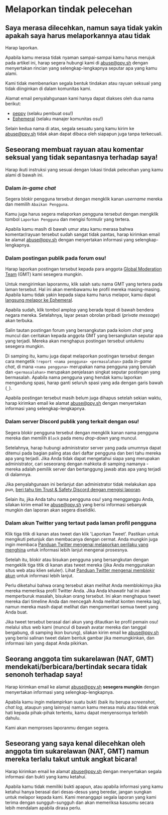 # Melaporkan tindak pelecehan

## Saya merasa dilecehkan, namun saya tidak yakin apakah saya harus melaporkannya atau tidak

Harap laporkan.

Apabila kamu merasa tidak nyaman sampai-sampai kamu harus merujuk pada artikel ini, harap segera hubungi kami di [abuse@ppy.sh](mailto:abuse@ppy.sh) dengan menyertakan rincian yang selengkap-lengkapnya seputar apa yang kamu alami.

Kami tidak membenarkan segala bentuk tindakan atau rayuan seksual yang tidak diinginkan di dalam komunitas kami.

Alamat email penyalahgunaan kami hanya dapat diakses oleh dua nama berikut:

- [peppy](https://osu.ppy.sh/users/2) (selaku pembuat osu!)
- [Ephemeral](https://osu.ppy.sh/users/102335) (selaku manajer komunitas osu!)

Selain kedua nama di atas, segala sesuatu yang kamu kirim ke [abuse@ppy.sh](mailto:abuse@ppy.sh) tidak akan dapat dibaca oleh siapapun juga tanpa terkecuali.

## Seseorang membuat rayuan atau komentar seksual yang tidak sepantasnya terhadap saya!

Harap ikuti instruksi yang sesuai dengan lokasi tindak pelecehan yang kamu alami di bawah ini.

### Dalam *in-game chat*

Segera blokir pengguna tersebut dengan mengklik kanan *username* mereka dan memilih `Abaikan Pengguna`.

Kamu juga harus segera melaporkan pengguna tersebut dengan mengklik tombol `Laporkan Pengguna` dan mengisi formulir yang tertera.

Apabila kamu masih di bawah umur atau kamu merasa bahwa komentar/rayuan tersebut sudah sangat tidak pantas, harap kirimkan email ke alamat [abuse@ppy.sh](mailto:abuse@ppy.sh) dengan menyertakan informasi yang selengkap-lengkapnya.

### Dalam postingan publik pada forum osu!

Harap laporkan postingan tersebut kepada para anggota [Global Moderation Team](/wiki/People/The_Team/Global_Moderation_Team) (GMT) kami sesegera mungkin.

Untuk mengirimkan laporanmu, klik salah satu nama GMT yang tertera pada laman tersebut. Hal ini akan membawamu ke profil mereka masing-masing. Apabila kamu tidak yakin kepada siapa kamu harus melapor, kamu dapat [langsung melapor ke Ephemeral](https://osu.ppy.sh/users/102335).

Apabila sudah, klik tombol amplop yang berada tepat di bawah bendera negara mereka. Setelahnya, layar pesan obrolan pribadi (*private message*) akan terbuka.

Salin tautan postingan forum yang bersangkutan pada kolom *chat* yang muncul dan ceritakan kepada anggota GMT yang bersangkutan seputar apa yang terjadi. Mereka akan menghapus postingan tersebut untukmu sesegera mungkin.

Di samping itu, kamu juga dapat melaporkan postingan tersebut dengan cara mengetik `!report <nama pengguna> <permasalahan>` pada *in-game chat*, di mana `<nama pengguna>` merupakan nama pengguna yang berulah dan `<permasalahan>` merupakan penjelasan singkat seputar postingan yang bermasalah. Apabila nama pengguna yang hendak kamu laporkan mengandung spasi, harap ganti seluruh spasi yang ada dengan garis bawah (`_`).

Apabila postingan tersebut masih belum juga dihapus setelah sekian waktu, harap kirimkan email ke alamat [abuse@ppy.sh](mailto:abuse@ppy.sh) dengan menyertakan informasi yang selengkap-lengkapnya.

### Dalam server Discord publik yang terkait dengan osu!

Segera blokir pengguna tersebut dengan mengklik kanan nama pengguna mereka dan memilih `Block` pada menu *drop-down* yang muncul.

Setelahnya, harap hubungi administrator server yang pada umumnya dapat ditemui pada bagian paling atas dari daftar pengguna dan beri tahu mereka apa yang terjadi. Jika Anda tidak dapat mengetahui siapa yang merupakan administrator, cari seseorang dengan mahkota di samping namanya - mereka adalah pemilik server dan bertanggung jawab atas apa yang terjadi di dalamnya.

Jika penyalahgunaan ini berlanjut dan administrator tidak melakukan apa pun, [beri tahu tim Trust & Safety Discord dengan mengisi laporan](https://dis.gd/request).

Selain itu, jika Anda tahu nama pengguna osu! yang mengganggu Anda, silakan kirim email ke [abuse@ppy.sh](mailto:abuse@ppy.sh) yang berisi informasi sebanyak mungkin dan laporan akan segera diselidiki.

### Dalam akun Twitter yang tertaut pada laman profil pengguna

Klik tiga titik di kanan atas tweet dan klik 'Laporkan Tweet'. Pastikan untuk mengikuti petunjuk dan membacanya dengan cermat. Anda mungkin juga ingin membaca [Panduan Twitter mengenai melaporkan perilaku yang menghina](https://help.twitter.com/id/safety-and-security/report-abusive-behavior) untuk informasi lebih lanjut mengenai prosesnya.

Setelah itu, blokir atau bisukan pengguna yang bersangkutan dengan mengeklik tiga titik di kanan atas tweet mereka (jika Anda menggunakan situs web atau klien seluler). Lihat [Panduan Twitter mengenai memblokir akun](https://help.twitter.com/id/using-twitter/blocking-and-unblocking-accounts) untuk informasi lebih lanjut.

Perlu diketahui bahwa orang tersebut akan melihat Anda memblokirnya jika mereka memeriksa profil Twitter Anda. Jika Anda khawatir hal ini akan memperburuk masalah, bisukan orang tersebut. Ini akan menghapus tweet mereka dari timeline Anda dan mencegah Anda melihat konten mereka lagi, namun mereka masih dapat melihat dan mengomentari semua tweet yang Anda buat.

Jika tweet tersebut berasal dari akun yang ditautkan ke profil pemain osu! melalui situs web kami (muncul di bawah avatar mereka dan tanggal bergabung, di samping ikon burung), silakan kirim email ke [abuse@ppy.sh](mailto:abuse@ppy.sh) yang berisi salinan tweet dalam bentuk gambar jika memungkinkan, dan informasi lain yang dapat Anda pikirkan.

## Seorang anggota tim sukarelawan (NAT, GMT) mendekati/berbicara/bertindak secara tidak senonoh terhadap saya!

Harap kirimkan email ke alamat [abuse@ppy.sh](mailto:abuse@ppy.sh) **sesegera mungkin** dengan menyertakan informasi yang selengkap-lengkapnya.

Apabila kamu ingin melampirkan suatu bukti (baik itu berupa *screenshot*, *chat log*, ataupun yang lainnya) namun kamu merasa malu atau tidak enak hati kepada pihak-pihak tertentu, kamu dapat menyensornya terlebih dahulu.

Kami akan memproses laporanmu dengan segera.

## Seseorang yang saya kenal dilecehkan oleh anggota tim sukarelawan (NAT, GMT) namun mereka terlalu takut untuk angkat bicara!

Harap kirimkan email ke alamat [abuse@ppy.sh](mailto:abuse@ppy.sh) dengan menyertakan segala informasi dan bukti yang kamu ketahui.

Apabila kamu tidak memiliki bukti apapun, atau apabila informasi yang kamu ketahui hanya berasal dari desas-desus yang beredar, jangan sungkan untuk melapor kepada kami. Kami menanggapi segala laporan yang kami terima dengan sungguh-sungguh dan akan memeriksa kasusmu secara lebih mendalam apabila dirasa perlu.

